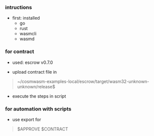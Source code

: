 ### intructions

* first: installed
  - go
  - rust
  - wasmcli
  - wasmd
  
  
 ### for contract
 - used: escrow v0.7.0
 * upload contract file in
 > ~/cosmwasm-examples-local/escrow/target/wasm32-unknown-unknown/release$
  
  
 * execute the steps in script


### for automation with scripts

* use export for

> $APPROVE
> $CONTRACT
